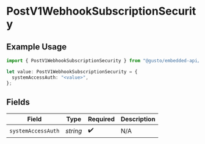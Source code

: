 # PostV1WebhookSubscriptionSecurity

## Example Usage

```typescript
import { PostV1WebhookSubscriptionSecurity } from "@gusto/embedded-api/models/operations/postv1webhooksubscription.js";

let value: PostV1WebhookSubscriptionSecurity = {
  systemAccessAuth: "<value>",
};
```

## Fields

| Field              | Type               | Required           | Description        |
| ------------------ | ------------------ | ------------------ | ------------------ |
| `systemAccessAuth` | *string*           | :heavy_check_mark: | N/A                |